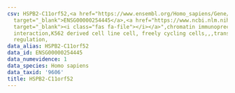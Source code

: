 ```yaml
---
csv: HSPB2-C11orf52,<a href="https://www.ensembl.org/Homo_sapiens/Gene/Summary?db=core;g=ENSG00000254445"
  target="_blank">ENSG00000254445</a>,<a href="https://www.ncbi.nlm.nih.gov/pubmed/23959860"
  target="_blank"><i class="fas fa-file"></i></a>",chromatin immunoprecipitation assay,direct
  interaction,K562 derived cell line cell, freely cycling cells,,,transcriptional
  regulation,
data_alias: HSPB2-C11orf52
data_id: ENSG00000254445
data_numevidence: 1
data_species: Homo sapiens
data_taxid: '9606'
title: HSPB2-C11orf52
---
```

